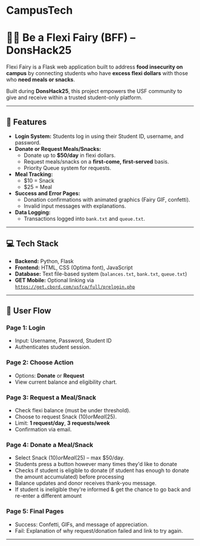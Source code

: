 # CampusTech

# 🧚‍♀️ Be a Flexi Fairy (BFF) – DonsHack25

Flexi Fairy is a Flask web application built to address **food insecurity on campus** by connecting students who have **excess flexi dollars** with those who **need meals or snacks**. 

Built during **DonsHack25**, this project empowers the USF community to give and receive within a trusted student-only platform.

---

## 🚀 Features

- **Login System:** Students log in using their Student ID, username, and password.
- **Donate or Request Meals/Snacks:**
  - Donate up to **$50/day** in flexi dollars.
  - Request meals/snacks on a **first-come, first-served** basis.
  - Priority Queue system for requests.
- **Meal Tracking:**
  - $10 = Snack
  - $25 = Meal
- **Success and Error Pages:** 
  - Donation confirmations with animated graphics (Fairy GIF, confetti).
  - Invalid input messages with explanations.
- **Data Logging:**
  - Transactions logged into `bank.txt` and `queue.txt`.

---

## 💻 Tech Stack

- **Backend:** Python, Flask
- **Frontend:** HTML, CSS (Optima font), JavaScript
- **Database:** Text file-based system (`balances.txt`, `bank.txt`, `queue.txt`)
- **GET Mobile:** Optional linking via [`https://get.cbord.com/usfca/full/prelogin.php`](https://get.cbord.com/usfca/full/prelogin.php)

---

## 🔁 User Flow

### Page 1: Login
- Input: Username, Password, Student ID
- Authenticates student session.

### Page 2: Choose Action
- Options: **Donate** or **Request**
- View current balance and eligibility chart.

### Page 3: Request a Meal/Snack
- Check flexi balance (must be under threshold).
- Choose to request Snack ($10) or Meal ($25).
- Limit: **1 request/day**, **3 requests/week**
- Confirmation via email.

### Page 4: Donate a Meal/Snack
- Select Snack ($10) or Meal ($25) – max $50/day.
- Students press a button however many times they'd like to donate
- Checks if student is eligible to donate (if student has enough to donate the amount accumulated) before processing
- Balance updates and donor receives thank-you message.
- If student is ineligible they're informed & get the chance to go back and re-enter a different amount

### Page 5: Final Pages
- Success: Confetti, GIFs, and message of appreciation.
- Fail: Explanation of why request/donation failed and link to try again.

---

